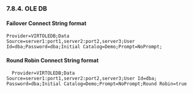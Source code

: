 <div id="dataccessclientsconfailandbalanceole" class="section">

<div class="titlepage">

<div>

<div>

### 7.8.4. OLE DB

</div>

</div>

</div>

<div id="dataccessclientsconfailandbalanceolef" class="section">

<div class="titlepage">

<div>

<div>

#### Failover Connect String format

</div>

</div>

</div>

``` programlisting
Provider=VIRTOLEDB;Data Source=server1:port1,server2:port2,server3;User Id=dba;Password=dba;Initial Catalog=Demo;Prompt=NoPrompt;
```

</div>

<div id="dataccessclientsconfailandbalanceoler" class="section">

<div class="titlepage">

<div>

<div>

#### Round Robin Connect String format

</div>

</div>

</div>

``` programlisting
  Provider=VIRTOLEDB;Data Source=server1:port1,server2:port2,server3;User Id=dba;
Password=dba;Initial Catalog=Demo;Prompt=NoPrompt;Round Robin=true
```

</div>

</div>

